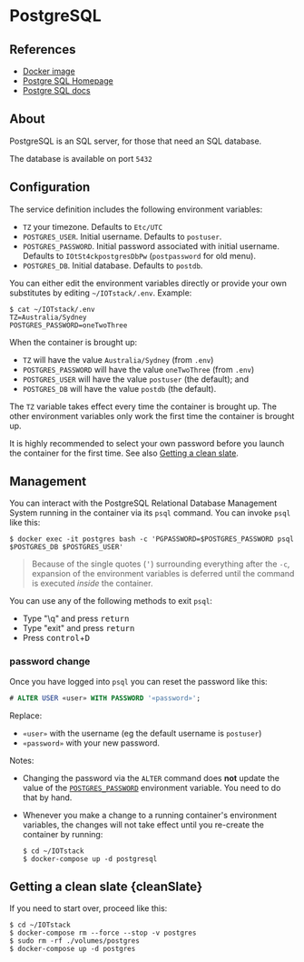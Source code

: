 # PostgreSQL

## References

- [Docker image](https://hub.docker.com/_/postgres)
- [Postgre SQL Homepage](https://www.postgresql.org/)
- [Postgre SQL docs](https://www.postgresql.org/docs/current/index.html)

## About

PostgreSQL is an SQL server, for those that need an SQL database.

The database is available on port `5432`

## Configuration

The service definition includes the following environment variables:

* `TZ` your timezone. Defaults to `Etc/UTC`
* `POSTGRES_USER`. Initial username. Defaults to `postuser`.
* <a name="postgrespw"></a>`POSTGRES_PASSWORD`. Initial password associated with initial username. Defaults to `IOtSt4ckpostgresDbPw` (`postpassword` for old menu).
* `POSTGRES_DB`. Initial database. Defaults to `postdb`.

You can either edit the environment variables directly or provide your own substitutes by editing `~/IOTstack/.env`. Example:

``` console
$ cat ~/IOTstack/.env
TZ=Australia/Sydney
POSTGRES_PASSWORD=oneTwoThree
```

When the container is brought up:

* `TZ` will have the value `Australia/Sydney` (from `.env`)
* `POSTGRES_PASSWORD` will have the value `oneTwoThree` (from `.env`)
* `POSTGRES_USER` will have the value `postuser` (the default); and
* `POSTGRES_DB` will have the value `postdb` (the default).

The `TZ` variable takes effect every time the container is brought up. The other environment variables only work the first time the container is brought up.

It is highly recommended to select your own password before you launch the container for the first time. See also [Getting a clean slate](#cleanSlate).

## Management

You can interact with the PostgreSQL Relational Database Management System running in the container via its `psql` command. You can invoke `psql` like this:

``` console
$ docker exec -it postgres bash -c 'PGPASSWORD=$POSTGRES_PASSWORD psql $POSTGRES_DB $POSTGRES_USER'
```

> Because of the single quotes (<kbd>'</kbd>) surrounding everything after the `-c`, expansion of the environment variables is deferred until the command is executed *inside* the container.

You can use any of the following methods to exit `psql`:

* Type "\q" and press <kbd>return</kbd>
* Type "exit" and press <kbd>return</kbd>
* Press <kbd>control</kbd>+<kbd>D</kbd>

### password change

Once you have logged into `psql` you can reset the password like this:

``` sql
# ALTER USER «user» WITH PASSWORD '«password»';
```

Replace:

* `«user»` with the username (eg the default username is `postuser`)
* `«password»` with your new password.

Notes:

* Changing the password via the `ALTER` command does **not** update the value of the [`POSTGRES_PASSWORD`](#postgrespw) environment variable. You need to do that by hand.
* Whenever you make a change to a running container's environment variables, the changes will not take effect until you re-create the container by running:

	``` console
	$ cd ~/IOTstack
	$ docker-compose up -d postgresql
	```

## Getting a clean slate {cleanSlate}

If you need to start over, proceed like this:

``` console
$ cd ~/IOTstack
$ docker-compose rm --force --stop -v postgres
$ sudo rm -rf ./volumes/postgres
$ docker-compose up -d postgres
```
